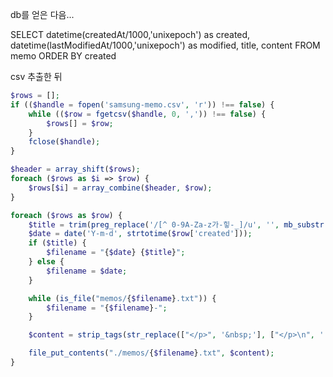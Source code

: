 
db를 얻은 다음...

SELECT datetime(createdAt/1000,'unixepoch') as created, datetime(lastModifiedAt/1000,'unixepoch') as modified, title, content FROM memo ORDER BY created


csv 추출한 뒤 


~~~ php
$rows = [];
if (($handle = fopen('samsung-memo.csv', 'r')) !== false) {
    while (($row = fgetcsv($handle, 0, ',')) !== false) {
        $rows[] = $row;
    }
    fclose($handle);
}

$header = array_shift($rows);
foreach ($rows as $i => $row) {
    $rows[$i] = array_combine($header, $row);
}

foreach ($rows as $row) {
    $title = trim(preg_replace('/[^ 0-9A-Za-z가-힣-_]/u', '', mb_substr((explode("\n", $row['title'])[0] ?? ''), 0, 20)));
    $date = date('Y-m-d', strtotime($row['created']));
    if ($title) {
        $filename = "{$date} {$title}";
    } else {
        $filename = $date;
    }

    while (is_file("memos/{$filename}.txt")) {
        $filename = "{$filename}-";
    }

    $content = strip_tags(str_replace(["</p>", '&nbsp;'], ["</p>\n", ' '], $row['content']));

    file_put_contents("./memos/{$filename}.txt", $content);
}
~~~